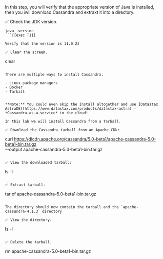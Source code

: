 In this step, you will verify that the appropriate version of Java is installed, then you iwll download Cassandra and extraxt it into a directory. 

✅ Check the JDK version.
```
java -version
```{{exec T1}}

Verify that the version is 11.0.23

✅ Clear the screen.
```
clear
```{{exec T1}}

There are multiple ways to install Cassandra:

- Linux package managers
- Docker
- Tarball


**Note:** You could even skip the install altogether and use [Datastax AstraDB](https://www.datastax.com/products/datastax-astra) - *Cassandra-as-a-service* in the cloud! 

In this lab we will install Cassandra from a Tarball.

✅ Download the Cassandra tarball from an Apache CDN:
```
curl https://dlcdn.apache.org/cassandra/5.0-beta1/apache-cassandra-5.0-beta1-bin.tar.gz \
        --output apache-cassandra-5.0-beta1-bin.tar.gz
```{{exec T1}}

✅ View the downloaded tarball:
```
ls -l
```{{exec T1}}

✅ Extract tarball:
```
tar xf apache-cassandra-5.0-beta1-bin.tar.gz
```{{exec T1}}

The directory should now contain the tarball and the `apache-cassandra-4.1.3` directory

✅ View the directory.
```
ls -l
```{{exec T1}}

✅ Delete the tarball.
```
rm apache-cassandra-5.0-beta1-bin.tar.gz
```{{exec T1}}